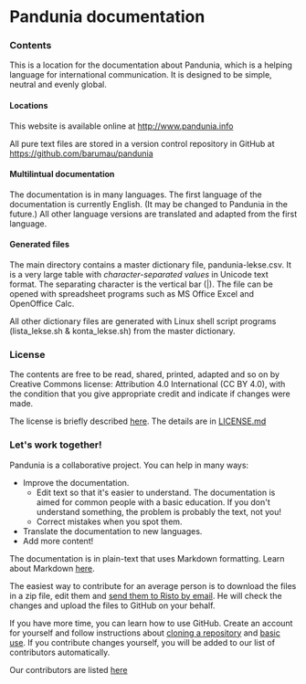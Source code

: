 # Pandunia documentation

### Contents

This is a location for the documentation about Pandunia, which is a helping language for international communication. It is designed to be simple, neutral and evenly global.

#### Locations

This website is available online at http://www.pandunia.info

All pure text files are stored in a version control repository in GitHub at https://github.com/barumau/pandunia

#### Multilintual documentation

The documentation is in many languages. The first language of the documentation is currently English. (It may be changed to Pandunia in the future.) All other language versions are translated and adapted from the first language.

#### Generated files

The main directory contains a master dictionary file, pandunia-lekse.csv. It is a very large table with _character-separated values_ in Unicode text format. The separating character is the vertical bar (|). The file can be opened with spreadsheet programs such as MS Office Excel and OpenOffice Calc.

All other dictionary files are generated with Linux shell script programs (lista_lekse.sh & konta_lekse.sh) from the master dictionary.

### License

The contents are free to be read, shared, printed, adapted and so on by Creative Commons license: Attribution 4.0 International (CC BY 4.0), with the condition that you give appropriate credit and indicate if changes were made.

The license is briefly described [here](https://creativecommons.org/licenses/by/4.0/deed.en). The details are in [LICENSE.md](LICENSE.md)

### Let's work together!

Pandunia is a collaborative project. You can help in many ways:

- Improve the documentation.
   - Edit text so that it's easier to understand. The documentation is aimed for common people with a basic education. If you don't understand something, the problem is probably the text, not you!
   - Correct mistakes when you spot them.
- Translate the documentation to new languages.
- Add more content!

The documentation is in plain-text that uses Markdown formatting. Learn about Markdown [here](https://guides.github.com/features/mastering-markdown/).

The easiest way to contribute for an average person is to download the files in a zip file, edit them and [send them to Risto by email](mailto:risto@pandunia.info). He will check the changes and upload the files to GitHub on your behalf.

If you have more time, you can learn how to use GitHub. Create an account for yourself and follow instructions about [cloning a repository](https://guides.github.com/activities/forking/) and [basic use](https://guides.github.com/activities/hello-world/). If you contribute changes yourself, you will be added to our list of contributors automatically.

Our contributors are listed [here](https://github.com/barumau/pandunia/graphs/contributors)

